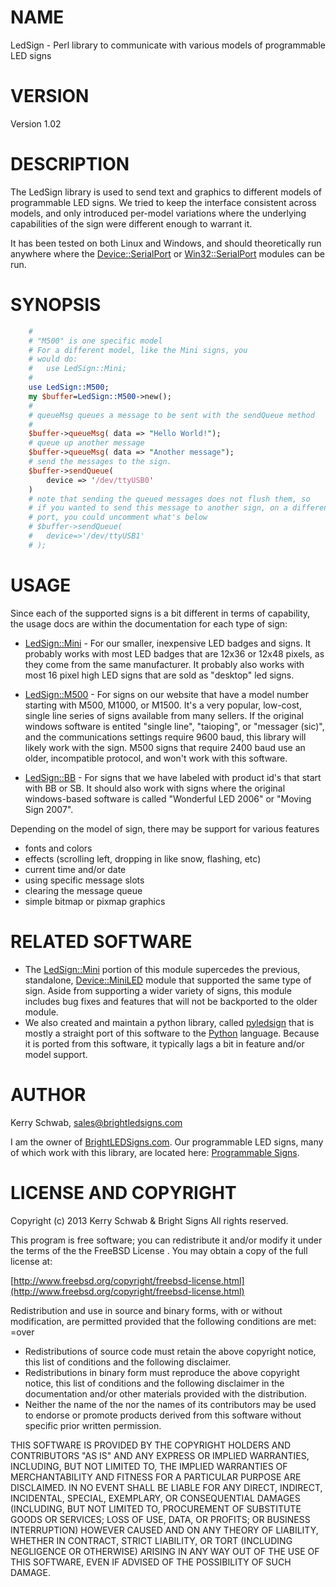 # NAME

LedSign - Perl library to communicate with various models of programmable LED signs

# VERSION

Version 1.02

# DESCRIPTION

The LedSign library is used to send text and graphics to different models of programmable LED signs. We tried to keep the interface consistent across models, and only introduced per-model variations where the underlying capabilities of the sign were different enough to warrant it.  

It has been tested on both Linux and Windows, and should theoretically run anywhere where the [Device::SerialPort](http://search.cpan.org/perldoc?Device%3A%3ASerialPort) or [Win32::SerialPort](http://search.cpan.org/perldoc?Win32%3A%3ASerialPort) modules can be  run.  

# SYNOPSIS

```perl
    #
    # "M500" is one specific model
    # For a different model, like the Mini signs, you
    # would do:
    #   use LedSign::Mini;
    #
    use LedSign::M500;
    my $buffer=LedSign::M500->new();
    #
    # queueMsg queues a message to be sent with the sendQueue method
    #
    $buffer->queueMsg( data => "Hello World!");
    # queue up another message
    $buffer->queueMsg( data => "Another message");
    # send the messages to the sign.
    $buffer->sendQueue(
        device => '/dev/ttyUSB0'
    )
    # note that sending the queued messages does not flush them, so 
    # if you wanted to send this message to another sign, on a different
    # port, you could uncomment what's below
    # $buffer->sendQueue(
    #   device=>'/dev/ttyUSB1'
    # ); 
```

# USAGE

Since each of the supported signs is a bit different in terms of capability, the usage docs are within the documentation for each type of sign:

- [LedSign::Mini](./LedSign%3A%3AMini.md) - For our smaller, inexpensive LED badges and signs.  It probably works with most LED badges that are 12x36 or 12x48 pixels, as they come from the same manufacturer.  It probably also works with most 16 pixel high LED signs that are sold as "desktop" led signs.  
- [LedSign::M500](./LedSign%3A%3AM500.md) - For signs on our website that have a model number starting with M500, M1000, or M1500.  It's a very popular, low-cost, single line series of signs available from many sellers.  If the original windows software is entited "single line", "taioping", or "messager (sic)", and the communications settings require 9600 baud, this library will likely work with the sign.  M500 signs that require 2400 baud use an older, incompatible protocol, and won't work with this software.
 
- [LedSign::BB](./LedSign%3A%3ABB.md) - For signs that we have labeled with product id's that start with BB or SB.  It should also work with signs where the original windows-based software is called "Wonderful LED 2006" or "Moving Sign 2007".  

Depending on the model of sign, there may be support for various features

- fonts and colors
- effects (scrolling left, dropping in like snow, flashing, etc) 
- current time and/or date
- using specific message slots
- clearing the message queue
- simple bitmap or pixmap graphics

# RELATED SOFTWARE

- The [LedSign::Mini](./LedSign%3A%3AMini.md) portion of this module supercedes the previous, standalone, [Device::MiniLED](http://search.cpan.org/perldoc?Device%3A%3AMiniLED) module that supported the same type of sign.  Aside from supporting a wider variety of signs, this module includes bug fixes and features that will not be backported to the older module.
- We also created and maintain a python library, called [pyledsign](https://github.com/BrightLedSigns/pyledsign) that is mostly a straight port of this software to the [Python](http://www.python.org/) language.  Because it is ported from this software, it typically lags a bit in feature and/or model support.

# AUTHOR

Kerry Schwab, [sales@brightledsigns.com](mailto:sales@brightledsigns.com)

I am the owner of [BrightLEDSigns.com](http://www.brightledsigns.com/).  Our programmable LED signs, many of which work with this library, are located here: [Programmable Signs](http://www.brightledsigns.com/scrolling-led-signs.html).

# LICENSE AND COPYRIGHT

Copyright (c) 2013 Kerry Schwab & Bright Signs
All rights reserved.

This program is free software; you can redistribute it and/or modify it
under the terms of the the FreeBSD License . You may obtain a
copy of the full license at:

[http://www.freebsd.org/copyright/freebsd-license.html](http://www.freebsd.org/copyright/freebsd-license.html)

Redistribution and use in source and binary forms, with or without
modification, are permitted provided that the following conditions are met:
=over

- Redistributions of source code must retain the above copyright notice, this list of conditions and the following disclaimer.
- Redistributions in binary form must reproduce the above copyright notice, this list of conditions and the following disclaimer in the documentation and/or other materials provided with the distribution.
- Neither the name of the <organization> nor the names of its contributors may be used to endorse or promote products derived from this software without specific prior written permission.

THIS SOFTWARE IS PROVIDED BY THE COPYRIGHT HOLDERS AND CONTRIBUTORS "AS IS" AND ANY EXPRESS OR IMPLIED WARRANTIES, INCLUDING, BUT NOT LIMITED TO, THE IMPLIED WARRANTIES OF MERCHANTABILITY AND FITNESS FOR A PARTICULAR PURPOSE ARE DISCLAIMED. IN NO EVENT SHALL <COPYRIGHT HOLDER> BE LIABLE FOR ANY DIRECT, INDIRECT, INCIDENTAL, SPECIAL, EXEMPLARY, OR CONSEQUENTIAL DAMAGES (INCLUDING, BUT NOT LIMITED TO, PROCUREMENT OF SUBSTITUTE GOODS OR SERVICES; LOSS OF USE, DATA, OR PROFITS; OR BUSINESS INTERRUPTION) HOWEVER CAUSED AND ON ANY THEORY OF LIABILITY, WHETHER IN CONTRACT, STRICT LIABILITY, OR TORT (INCLUDING NEGLIGENCE OR OTHERWISE) ARISING IN ANY WAY OUT OF THE USE OF THIS SOFTWARE, EVEN IF ADVISED OF THE POSSIBILITY OF SUCH DAMAGE.
